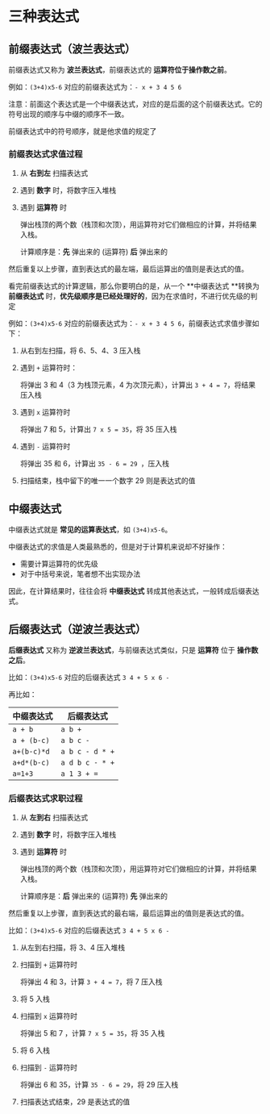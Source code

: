 # 三种表达式

## 前缀表达式（波兰表达式）

前缀表达式又称为 **波兰表达式**，前缀表达式的 **运算符位于操作数之前**。

例如：`(3+4)x5-6` 对应的前缀表达式为：`- x + 3 4 5 6`

注意：前面这个表达式是一个中缀表达式，对应的是后面的这个前缀表达式。它的符号出现的顺序与中缀的顺序不一致。

前缀表达式中的符号顺序，就是他求值的规定了

### 前缀表达式求值过程

1. 从 **右到左** 扫描表达式

2. 遇到 **数字** 时，将数字压入堆栈

3. 遇到 **运算符** 时

   弹出栈顶的两个数（栈顶和次顶），用运算符对它们做相应的计算，并将结果入栈。

   计算顺序是：**先** 弹出来的  (运算符)  **后** 弹出来的

然后重复以上步骤，直到表达式的最左端，最后运算出的值则是表达式的值。

看完前缀表达式的计算逻辑，那么你要明白的是，从一个 **中缀表达式 **转换为 **前缀表达式** 时，**优先级顺序是已经处理好的**，因为在求值时，不进行优先级的判定

例如：`(3+4)x5-6` 对应的前缀表达式为：`- x + 3 4 5 6`，前缀表达式求值步骤如下：

1. 从右到左扫描，将 6、5、4、3 压入栈

2. 遇到 `+` 运算符时：

   将弹出 3 和 4（3 为栈顶元素，4 为次顶元素），计算出 `3 + 4 = 7`，将结果压入栈

3. 遇到 `x` 运算符时

   将弹出 7 和 5，计算出 `7 x 5 = 35`，将 35 压入栈

4. 遇到 `-` 运算符时

   将弹出 35 和 6，计算出 `35 - 6 = 29 `，压入栈

5. 扫描结束，栈中留下的唯一一个数字 29 则是表达式的值

## 中缀表达式

中缀表达式就是 **常见的运算表达式**，如 `(3+4)x5-6`。

中缀表达式的求值是人类最熟悉的，但是对于计算机来说却不好操作：

- 需要计算运算符的优先级
- 对于中括号来说，笔者想不出实现办法

因此，在计算结果时，往往会将 **中缀表达式** 转成其他表达式，一般转成后缀表达式。

## 后缀表达式（逆波兰表达式）

**后缀表达式** 又称为 **逆波兰表达式**，与前缀表达式类似，只是 **运算符** 位于 **操作数之后**。

比如：`(3+4)x5-6` 对应的后缀表达式 `3 4 + 5 x 6 -`

再比如：

| 中缀表达式  | 后缀表达式      |
| ----------- | --------------- |
| `a + b`     | `a b +`         |
| `a + (b-c)` | `a b c -`       |
| `a+(b-c)*d` | `a b c - d * +` |
| `a+d*(b-c)` | `a d b c - * +` |
| `a=1+3`     | `a 1 3 + =`     |

### 后缀表达式求职过程

1. 从 **左到右** 扫描表达式

2. 遇到 **数字** 时，将数字压入堆栈

3. 遇到 **运算符** 时

   弹出栈顶的两个数（栈顶和次顶），用运算符对它们做相应的计算，并将结果入栈。

   计算顺序是：**后** 弹出来的  (运算符)  **先** 弹出来的

然后重复以上步骤，直到表达式的最右端，最后运算出的值则是表达式的值。

比如：`(3+4)x5-6` 对应的后缀表达式 `3 4 + 5 x 6 -`

1. 从左到右扫描，将 3、4 压入堆栈

2. 扫描到 `+` 运算符时

   将弹出 4 和 3，计算 `3 + 4 = 7`，将 7 压入栈

3. 将 5 入栈

4. 扫描到 `x` 运算符时

   将弹出 5 和 7 ，计算 `7 x 5 = 35`，将 35 入栈

5. 将 6 入栈

6. 扫描到 `-` 运算符时

   将弹出 6 和 35，计算 `35 - 6 = 29`，将 29 压入栈

7. 扫描表达式结束，29 是表达式的值